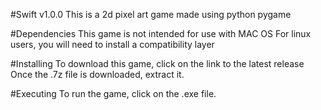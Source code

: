 #Swift v1.0.0
This is a 2d pixel art game made using python pygame

#Dependencies
This game is not intended for use with MAC OS
For linux users, you will need to install a compatibility layer

#Installing
To download this game, click on the link to the latest release
Once the .7z file is downloaded, extract it.

#Executing
To run the game, click on the .exe file.
